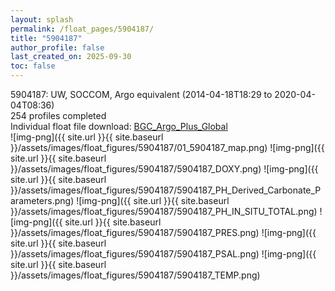 ```yaml
---
layout: splash
permalink: /float_pages/5904187/
title: "5904187"
author_profile: false
last_created_on: 2025-09-30
toc: false
---
```

 
5904187: UW, SOCCOM, Argo equivalent (2014-04-18T18:29 to 2020-04-04T08:36)\
254 profiles completed\
Individual float file download: [BGC_Argo_Plus_Global](https://ftp.soest.hawaii.edu/bgc_argo_plus/Individual_Floats/outliers_removed/5904187_Sprof_processed.nc)\
![img-png]({{ site.url }}{{ site.baseurl }}/assets/images/float_figures/5904187/01_5904187_map.png)
![img-png]({{ site.url }}{{ site.baseurl }}/assets/images/float_figures/5904187/5904187_DOXY.png)
![img-png]({{ site.url }}{{ site.baseurl }}/assets/images/float_figures/5904187/5904187_PH_Derived_Carbonate_Parameters.png)
![img-png]({{ site.url }}{{ site.baseurl }}/assets/images/float_figures/5904187/5904187_PH_IN_SITU_TOTAL.png)
![img-png]({{ site.url }}{{ site.baseurl }}/assets/images/float_figures/5904187/5904187_PRES.png)
![img-png]({{ site.url }}{{ site.baseurl }}/assets/images/float_figures/5904187/5904187_PSAL.png)
![img-png]({{ site.url }}{{ site.baseurl }}/assets/images/float_figures/5904187/5904187_TEMP.png)
